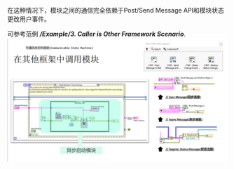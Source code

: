 在这种情况下，模块之间的通信完全依赖于Post/Send Message API和模块状态更改用户事件。

可参考范例 ***/Example/3. Caller is Other Framework Scenario***.
![img](img/../_img/slides/Baisic-3.Call%20in%20other%20Framework(CN).png)